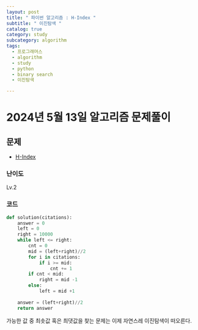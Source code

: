 ```yaml
---
layout: post
title: " 파이썬 알고리즘 : H-Index "
subtitle: " 이진탐색 "
catalog: true
category: study
subcategory: algorithm
tags:
  - 프로그래머스
  - algorithm
  - study
  - python
  - binary search
  - 이진탐색

---
```


# 2024년 5월 13일 알고리즘 문제풀이

## 문제
- [H-Index](https://school.programmers.co.kr/learn/courses/30/lessons/42747)

### 난이도

Lv.2

### 코드


```python
def solution(citations):
    answer = 0
    left = 0
    right = 10000
    while left <= right:
        cnt = 0
        mid = (left+right)//2
        for i in citations:
            if i >= mid:
                cnt += 1
        if cnt < mid:
            right = mid -1
        else:
            left = mid +1
            
    answer = (left+right)//2 
    return answer
```

가능한 값 중 최솟값 혹은 최댓값을 찾는 문제는 이제 자연스레 이진탐색이 떠오른다.